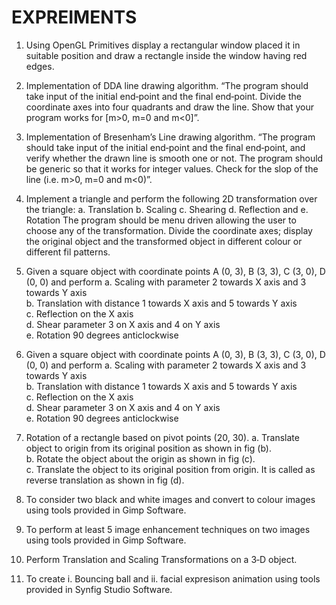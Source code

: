# EXPREIMENTS

1. Using OpenGL Primitives display a rectangular window placed it in suitable position and draw a rectangle inside the window having red edges.  

2. Implementation of DDA line drawing algorithm. “The program should take input of the initial end‐point and the final end‐point. Divide the coordinate axes into four quadrants and draw the line. Show that your program works for [m>0, m=0 and m<0]”.  

3. Implementation of Bresenham’s Line drawing algorithm. “The program should take input of the initial end‐point and the final end‐point, and verify whether the drawn line is smooth one or not. The program should be generic so that it works for integer values. Check for the slop of the line (i.e. m>0, m=0 and m<0)”.  

4. Implement a triangle and perform the following 2D transformation over the triangle:
	a. Translation
	b. Scaling
	c. Shearing
	d. Reflection and
	e. Rotation
The program should be menu driven allowing the user to choose any of the transformation. Divide the coordinate axes; display the original object and the transformed object in different colour or different fil patterns.  

5. Given a square object with coordinate points A (0, 3), B (3, 3), C (3, 0), D (0, 0) and perform
	a. Scaling with parameter 2 towards X axis and 3 towards Y axis  
	b. Translation with distance 1 towards X axis and 5 towards Y axis  
	c. Reflection on the X axis  
	d. Shear parameter 3 on X axis and 4 on Y axis  
	e. Rotation 90 degrees anticlockwise  

6. Given a square object with coordinate points A (0, 3), B (3, 3), C (3, 0), D (0, 0) and perform
	a. Scaling with parameter 2 towards X axis and 3 towards Y axis  
	b. Translation with distance 1 towards X axis and 5 towards Y axis  
	c. Reflection on the X axis  
	d. Shear parameter 3 on X axis and 4 on Y axis  
	e. Rotation 90 degrees anticlockwise  

7. Rotation of a rectangle based on pivot points (20, 30).
	a. Translate object to origin from its original position as shown in fig (b).  
	b. Rotate the object about the origin as shown in fig (c).  
	c. Translate the object to its original position from origin. It is called as reverse translation as shown in fig (d).  

8. To consider two black and white images and convert to colour images using tools provided in Gimp Software.  

9. To perform at least 5 image enhancement techniques on two images using tools provided in Gimp Software.  

10. Perform Translation and Scaling Transformations on a 3‐D object.  

11. To create i. Bouncing ball and ii. facial expresison animation using tools provided in Synfig Studio Software.
